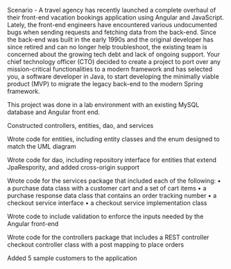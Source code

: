 Scenario -
A travel agency has recently launched a complete overhaul of their front-end vacation bookings application using Angular and JavaScript. Lately, the front-end engineers have encountered various undocumented bugs when sending requests and fetching data from the back-end. Since the back-end was built in the early 1990s and the original developer has since retired and can no longer help troubleshoot, the existing team is concerned about the growing tech debt and lack of ongoing support. Your chief technology officer (CTO) decided to create a project to port over any mission-critical functionalities to a modern framework and has selected you, a software developer in Java, to start developing the minimally viable product (MVP) to migrate the legacy back-end to the modern Spring framework.

This project was done in a lab environment with an existing MySQL database and Angular front end.

Constructed controllers, entities, dao, and services

Wrote code for entities, including entity classes and the enum designed to match the UML diagram

Wrote code for dao, including repository interface for entities that extend JpaRespority, and added cross-origin support

Wrote code for the services package that included each of the following:
•    a purchase data class with a customer cart and a set of cart items
•    a purchase response data class that contains an order tracking number
•    a checkout service interface
•    a checkout service implementation class

Wrote code to include validation to enforce the inputs needed by the Angular front-end

Wrote code for the controllers package that includes a REST controller checkout controller class with a post mapping to place orders

Added 5 sample customers to the application 
